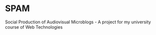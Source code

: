 # SPAM
Social Production of Audiovisual Microblogs - A project for my university course of Web Technologies
